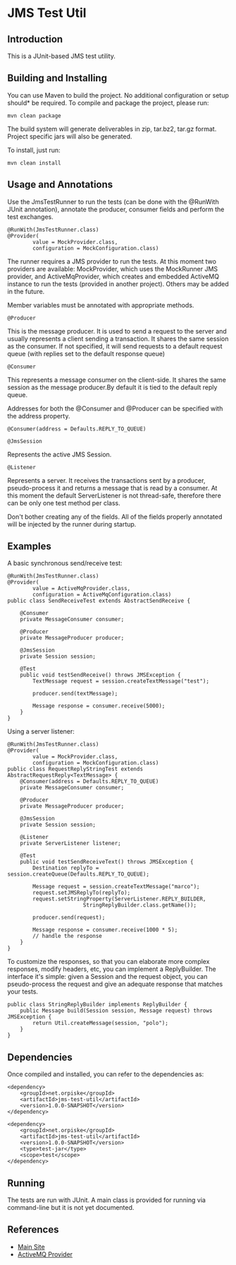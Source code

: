 JMS Test Util
============

Introduction
----

This is a JUnit-based JMS test utility.


Building and Installing
----

You can use Maven to build the project. No additional configuration or setup
should* be required. To compile and package the project, please run:

```
mvn clean package
```

The build system will generate deliverables in zip, tar.bz2, tar.gz format.
Project specific jars will also be generated.


To install, just run:

```
mvn clean install
```


Usage and Annotations
----

Use the JmsTestRunner to run the tests (can be done with the @RunWith JUnit
annotation), annotate the producer, consumer fields and perform the test
exchanges.

```
@RunWith(JmsTestRunner.class)
@Provider(
        value = MockProvider.class,
        configuration = MockConfiguration.class)
```

The runner requires a JMS provider to run the tests. At this moment two
providers are available: MockProvider, which uses the MockRunner JMS
provider, and ActiveMqProvider, which creates and embedded ActiveMQ instance
to run the tests (provided in another project). Others may be added in the
future.



Member variables must be annotated with appropriate methods.


```
@Producer
```

This is the message producer. It is used to send a request to the server and
usually represents a client sending a transaction. It shares the same
session as the consumer. If not specified, it will send requests to a default
request queue (with replies set to the default response queue)

```
@Consumer
```

This represents a message consumer on the client-side. It shares the same
session as the message producer.By default it is tied to the  default reply
queue.


Addresses for both the @Consumer and @Producer can be specified with the
address property.


```
@Consumer(address = Defaults.REPLY_TO_QUEUE)
```

```
@JmsSession
```

Represents the active JMS Session.


```
@Listener
```

Represents a server. It receives the transactions sent by a producer,
pseudo-process it and returns a message that is read by a consumer. At this
moment the default ServerListener is not thread-safe, therefore there can be
only one test method per class.

Don't bother creating any of the fields. All of the fields properly annotated
 will be injected by the runner during startup.


Examples
----


A basic synchronous send/receive test:

```
@RunWith(JmsTestRunner.class)
@Provider(
        value = ActiveMqProvider.class,
        configuration = ActiveMqConfiguration.class)
public class SendReceiveTest extends AbstractSendReceive {

    @Consumer
    private MessageConsumer consumer;

    @Producer
    private MessageProducer producer;

    @JmsSession
    private Session session;

    @Test
    public void testSendReceive() throws JMSException {
        TextMessage request = session.createTextMessage("test");

        producer.send(textMessage);

        Message response = consumer.receive(5000);
    }
}
```

Using a server listener:

```
@RunWith(JmsTestRunner.class)
@Provider(
        value = MockProvider.class,
        configuration = MockConfiguration.class)
public class RequestReplyStringTest extends AbstractRequestReply<TextMessage> {
    @Consumer(address = Defaults.REPLY_TO_QUEUE)
    private MessageConsumer consumer;

    @Producer
    private MessageProducer producer;

    @JmsSession
    private Session session;

    @Listener
    private ServerListener listener;

    @Test
    public void testSendReceiveText() throws JMSException {
        Destination replyTo = session.createQueue(Defaults.REPLY_TO_QUEUE);

        Message request = session.createTextMessage("marco");
        request.setJMSReplyTo(replyTo);
        request.setStringProperty(ServerListener.REPLY_BUILDER,
                        StringReplyBuilder.class.getName());

        producer.send(request);

        Message response = consumer.receive(1000 * 5);
        // handle the response
    }
}
```

To customize the responses, so that you can elaborate more complex responses,
modify headers, etc, you can implement a ReplyBuilder. The interface it's
simple: given a Session and the request object, you can pseudo-process the
request and give an adequate response that matches your tests.


```
public class StringReplyBuilder implements ReplyBuilder {
    public Message build(Session session, Message request) throws JMSException {
        return Util.createMessage(session, "polo");
    }
}
```


Dependencies
----

Once compiled and installed, you can refer to the dependencies as:

```
<dependency>
    <groupId>net.orpiske</groupId>
    <artifactId>jms-test-util</artifactId>
    <version>1.0.0-SNAPSHOT</version>
</dependency>

<dependency>
    <groupId>net.orpiske</groupId>
    <artifactId>jms-test-util</artifactId>
    <version>1.0.0-SNAPSHOT</version>
    <type>test-jar</type>
    <scope>test</scope>
</dependency>
```

Running
----
The tests are run with JUnit. A main class is provided for running via
command-line but it is not yet documented.


References
----

* [Main Site](http://orpiske.net/)
* [ActiveMQ Provider](https://github.com/orpiske/jms-test-provider-activemq)


